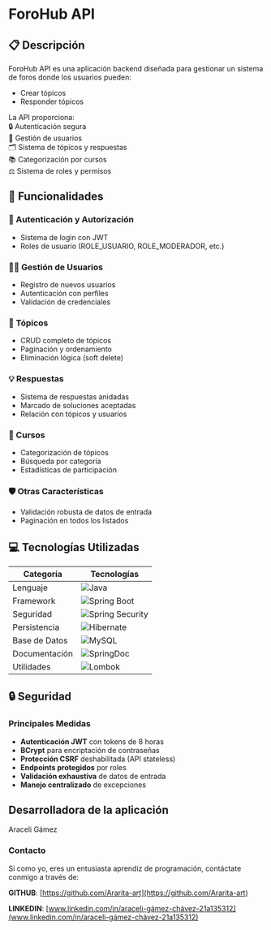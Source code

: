 # ForoHub API

## 📋 Descripción  
ForoHub API es una aplicación backend diseñada para gestionar un sistema de foros donde los usuarios pueden:  
- Crear tópicos  
- Responder tópicos 

La API proporciona:  
🔒 Autenticación segura  
👥 Gestión de usuarios  
🗂️ Sistema de tópicos y respuestas  
📚 Categorización por cursos  
⚖️ Sistema de roles y permisos  

## 🚀 Funcionalidades  

### 🔐 Autenticación y Autorización  
- Sistema de login con JWT  
- Roles de usuario (ROLE_USUARIO, ROLE_MODERADOR, etc.)  

### 👨‍💻 Gestión de Usuarios  
- Registro de nuevos usuarios  
- Autenticación con perfiles  
- Validación de credenciales  

### 💬 Tópicos  
- CRUD completo de tópicos  
- Paginación y ordenamiento  
- Eliminación lógica (soft delete)  

### 💡 Respuestas  
- Sistema de respuestas anidadas  
- Marcado de soluciones aceptadas  
- Relación con tópicos y usuarios  

### 📂 Cursos  
- Categorización de tópicos  
- Búsqueda por categoría  
- Estadísticas de participación  

### 🛡️ Otras Características  
- Validación robusta de datos de entrada  
- Paginación en todos los listados  

## 💻 Tecnologías Utilizadas  

| Categoría       | Tecnologías                                                                 |
|-----------------|-----------------------------------------------------------------------------|
| Lenguaje        | ![Java](https://img.shields.io/badge/Java-17-blue)                          |
| Framework       | ![Spring Boot](https://img.shields.io/badge/Spring_Boot-3.0-green)          |
| Seguridad       | ![Spring Security](https://img.shields.io/badge/Spring_Security-6.0-red)    |
| Persistencia    | ![Hibernate](https://img.shields.io/badge/Hibernate-6.0-blueviolet)         |
| Base de Datos   | ![MySQL](https://img.shields.io/badge/MySQL-8.0-orange)                     |
| Documentación   | ![SpringDoc](https://img.shields.io/badge/SpringDoc-OpenAPI_3.0-success)    |
| Utilidades      | ![Lombok](https://img.shields.io/badge/Lombok-1.18-pink)                    |

## 🔒 Seguridad  

### Principales Medidas  
- **Autenticación JWT** con tokens de 8 horas  
- **BCrypt** para encriptación de contraseñas  
- **Protección CSRF** deshabilitada (API stateless)  
- **Endpoints protegidos** por roles  
- **Validación exhaustiva** de datos de entrada  
- **Manejo centralizado** de excepciones

## Desarrolladora de la aplicación
Araceli Gámez

### Contacto
Si como yo, eres un entusiasta aprendiz de programación, contáctate conmigo a través de:

**GITHUB**: [https://github.com/Ararita-art](https://github.com/Ararita-art)

**LINKEDIN**: [www.linkedin.com/in/araceli-gámez-chávez-21a135312](www.linkedin.com/in/araceli-gámez-chávez-21a135312)
